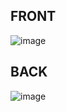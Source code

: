 FRONT
-------------------

![image](https://user-images.githubusercontent.com/63622787/149172020-fdec45bb-1bfc-45b6-b87f-16b76e82a8c8.png)

BACK
-------------------

![image](https://user-images.githubusercontent.com/63622787/149172636-e705cc73-9523-4568-b1e5-cf9036703223.png)
